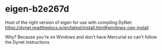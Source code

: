# eigen-b2e267d
Host of the right version of eigen for use with compiling DyNet: https://dynet.readthedocs.io/en/latest/install.html#windows-cpp-install

Why? Because you're on Windows and don't have Mercurial so can't follow the Dynet instructions
